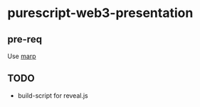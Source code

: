 # purescript-web3-presentation

## pre-req

Use [marp](https://yhatt.github.io/marp/)

## TODO
- build-script for reveal.js
